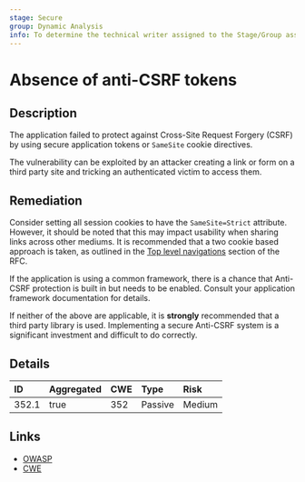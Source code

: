 ```yaml
---
stage: Secure
group: Dynamic Analysis
info: To determine the technical writer assigned to the Stage/Group associated with this page, see https://about.gitlab.com/handbook/product/ux/technical-writing/#assignments
---
```


# Absence of anti-CSRF tokens

## Description

The application failed to protect against Cross-Site Request Forgery (CSRF) by using
secure application tokens or `SameSite` cookie directives.

The vulnerability can be exploited by an attacker creating a link or form on a third
party site and tricking an authenticated victim to access them.

## Remediation

Consider setting all session cookies to have the `SameSite=Strict` attribute. However,
it should be noted that this may impact usability when sharing links across other mediums.
It is recommended that a two cookie based approach is taken, as outlined in the
[Top level navigations](https://datatracker.ietf.org/doc/html/draft-ietf-httpbis-rfc6265bis-08#section-8.8.2) section
of the RFC.

If the application is using a common framework, there is a chance that Anti-CSRF protection
is built in but needs to be enabled. Consult your application framework documentation for
details.

If neither of the above are applicable, it is **strongly** recommended that a third party library is used.
Implementing a secure Anti-CSRF system is a significant investment and difficult to do correctly.

## Details

| ID | Aggregated | CWE | Type | Risk |
|:---|:--------|:--------|:--------|:--------|
| 352.1 | true | 352 | Passive | Medium |

## Links

- [OWASP](https://owasp.org/www-community/attacks/csrf)
- [CWE](https://cwe.mitre.org/data/definitions/352.html)
